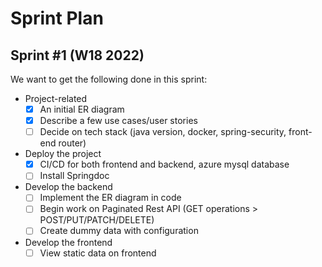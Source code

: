 # Sprint Plan

## Sprint #1 (W18 2022)
We want to get the following done in this sprint:
- Project-related
  - [x] An initial ER diagram
  - [x] Describe a few use cases/user stories
  - [ ] Decide on tech stack (java version, docker, spring-security, front-end router)
- Deploy the project 
  - [x] CI/CD for both frontend and backend, azure mysql database
  - [ ] Install Springdoc
- Develop the backend
  - [ ] Implement the ER diagram in code
  - [ ] Begin work on Paginated Rest API (GET operations > POST/PUT/PATCH/DELETE)
  - [ ] Create dummy data with configuration
- Develop the frontend
  - [ ] View static data on frontend
